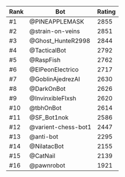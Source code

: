 Rank|Bot|Rating
---|---|---
#1|@PINEAPPLEMASK|2855
#2|@strain-on-veins|2851
#3|@Ghost_HunteR2998|2844
#4|@TacticalBot|2792
#5|@RaspFish|2762
#6|@ElPeonElectrico|2717
#7|@GoblinAjedrezAI|2630
#8|@DarkOnBot|2626
#9|@InvinxibleFlxsh|2620
#10|@tbhOnBot|2614
#11|@SF_Bot1nok|2586
#12|@varient-chess-bot1|2447
#13|@anti-bot|2295
#14|@NilatacBot|2155
#15|@CatNail|2139
#16|@pawnrobot|1921
